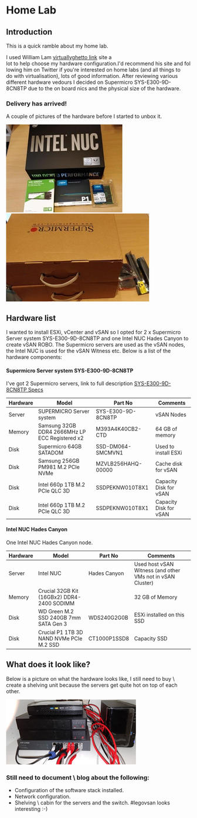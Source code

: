 # Home Lab

## Introduction
This is a quick ramble about my home lab.

I used William Lam [virtuallyghetto link](https://www.virtuallyghetto.com/home-lab) site a lot to help choose my hardware configuration.I'd recommend his site and following him on Twitter if you're interested on home labs (and all things to do with virtualisation), lots of good information.
After reviewing various different hardware vedours I decided on Supermicro SYS-E300-9D-8CN8TP due to the on board nics and the physical size of the hardware.

### Delivery has arrived!
A couple of pictures of the hardware before I started to unbox it.

![](pics/nuc.png? "nuc")
![](pics/supermicro_boxed.png? "supermirco")

## Hardware list
I wanted to install ESXi, vCenter and vSAN so I opted for 2 x Supermicro Server system  SYS-E300-9D-8CN8TP and one Intel NUC Hades Canyon to create vSAN ROBO.  The Supermicro servers are used as the vSAN nodes, the Intel NUC is used for the vSAN Witness etc.  Below is a list of the hardware components:

#### Supermicro Server system  SYS-E300-9D-8CN8TP

I've got 2 Supermicro servers,  link to full description [SYS-E300-9D-8CN8TP Specs](https://www.supermicro.com/en/products/system/Mini-ITX/SYS-E300-9D-8CN8TP.cfm) 

| Hardware | Model                                          | Part No            | Comments               |
| -------- | ---------------------------------------------- | ------------------ | ---------------------- |
| Server   | SUPERMICRO Server system                       | SYS-E300-9D-8CN8TP | vSAN Nodes             |
| Memory   | Samsung 32GB DDR4 2666MHz LP ECC Registered x2 | M393A4K40CB2-CTD   | 64 GB of memory        |
| Disk     | Supermicro 64GB SATADOM                        | SSD-DM064-SMCMVN1  | Used to install ESXi   |
| Disk     | Samsung 256GB PM981 M.2 PCIe NVMe              | MZVLB256HAHQ-00000 | Cache disk for vSAN    |
| Disk     | Intel 660p 1TB M.2 PCIe QLC 3D                 | SSDPEKNW010T8X1    | Capacity Disk for vSAN |
| Disk     | Intel 660p 1TB M.2 PCIe QLC 3D                 | SSDPEKNW010T8X1    | Capacity Disk for vSAN |

#### Intel NUC	Hades Canyon

One Intel NUC	Hades Canyon node.

| Hardware | Model                                      | Part No      | Comments                                                   |
| -------- | ------------------------------------------ | ------------ | ---------------------------------------------------------- |
| Server   | Intel NUC                                  | Hades Canyon | Used host vSAN Witness (and other VMs not in vSAN Cluster) |
| Memory   | Crucial 32GB Kit (16GBx2) DDR4-2400 SODIMM |              | 32 GB of Memory                                            |
| Disk     | WD Green M.2 SSD 240GB 7mm SATA Gen 3      | WDS240G2G0B  | ESXi installed on this SSD                                 |
| Disk     | Crucial P1 1TB 3D NAND NVMe PCIe M.2 SSD   | CT1000P1SSD8 | Capacity SSD                                               |


## What does it look like?

Below is a picture on what the hardware looks like, I still need to buy \ create a shelving unit because the servers get quite hot on top of each other.

![](pics/allservers.png? "servers")


### Still need to document \ blog about the following:
* Configuration of the software stack installed.
* Network configuration.
* Shelving \ cabin for the servers and the switch.  #legovsan looks interesting :-)

